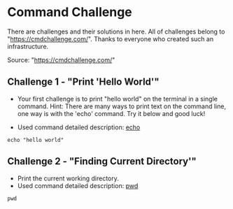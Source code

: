 # Command Challenge
There are challenges and their solutions in here. All of challenges belong to "https://cmdchallenge.com/". Thanks to everyone who created such an infrastructure.

Source: "https://cmdchallenge.com/"

## Challenge 1 - "Print 'Hello World'"
* Your first challenge is to print "hello world" on the terminal in a single command.
Hint: There are many ways to print text on the command line, one way is with the 'echo' command. Try it below and good luck!

* Used command detailed description: [echo](https://man7.org/linux/man-pages/man1/echo.1.html)  

```
echo "hello world"

```
## Challenge 2 - "Finding Current Directory'"
* Print the current working directory.
* Used command detailed description: [pwd](https://man7.org/linux/man-pages/man1/pwd.1.html)

```
pwd

```
